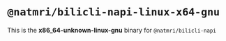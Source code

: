 # `@natmri/bilicli-napi-linux-x64-gnu`

This is the **x86_64-unknown-linux-gnu** binary for `@natmri/bilicli-napi`
